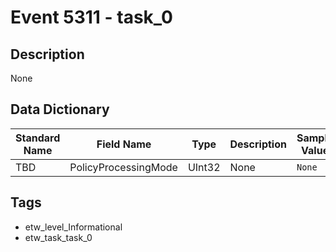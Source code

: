 # Event 5311 - task_0

## Description
None

## Data Dictionary
|Standard Name|Field Name|Type|Description|Sample Value|
|---|---|---|---|---|
|TBD|PolicyProcessingMode|UInt32|None|`None`|

## Tags
* etw_level_Informational
* etw_task_task_0
